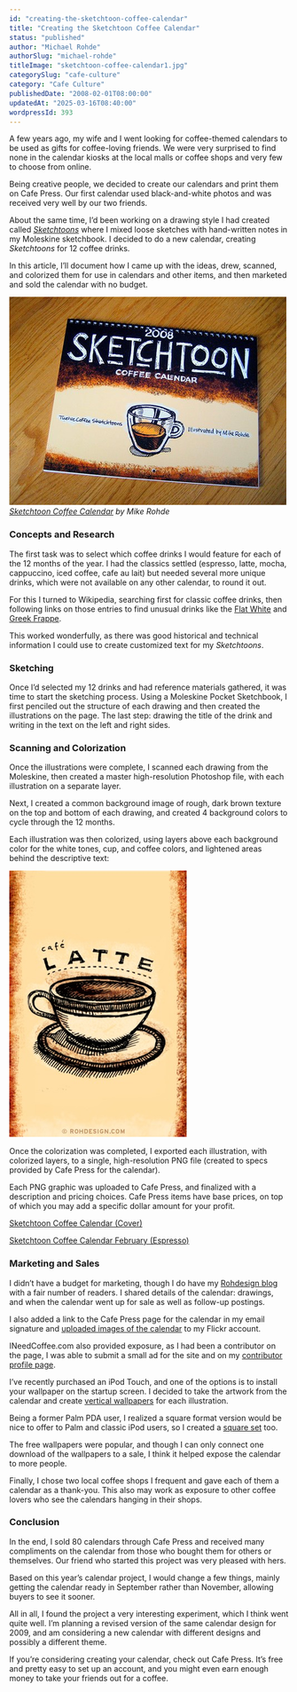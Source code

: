 ```yaml
---
id: "creating-the-sketchtoon-coffee-calendar"
title: "Creating the Sketchtoon Coffee Calendar"
status: "published"
author: "Michael Rohde"
authorSlug: "michael-rohde"
titleImage: "sketchtoon-coffee-calendar1.jpg"
categorySlug: "cafe-culture"
category: "Cafe Culture"
publishedDate: "2008-02-01T08:00:00"
updatedAt: "2025-03-16T08:40:00"
wordpressId: 393
---
```


A few years ago, my wife and I went looking for coffee-themed calendars to be used as gifts for coffee-loving friends. We were very surprised to find none in the calendar kiosks at the local malls or coffee shops and very few to choose from online.

Being creative people, we decided to create our calendars and print them on Cafe Press. Our first calendar used black-and-white photos and was received very well by our two friends.

About the same time, I’d been working on a drawing style I had created called [*Sketchtoons*](http://www.flickr.com/photos/rohdesign/sets/737758/) where I mixed loose sketches with hand-written notes in my Moleskine sketchbook. I decided to do a new calendar, creating *Sketchtoons* for 12 coffee drinks.

In this article, I’ll document how I came up with the ideas, drew, scanned, and colorized them for use in calendars and other items, and then marketed and sold the calendar with no budget.

![sketchtoon coffee calendar](sketchtoon-coffee-calendar1.jpg)  
*[Sketchtoon Coffee Calendar](http://www.flickr.com/photos/rohdesign/2111160077/in/set-72157600161864325/) by Mike Rohde*

### Concepts and Research

The first task was to select which coffee drinks I would feature for each of the 12 months of the year. I had the classics settled (espresso, latte, mocha, cappuccino, iced coffee, cafe au lait) but needed several more unique drinks, which were not available on any other calendar, to round it out.

For this I turned to Wikipedia, searching first for classic coffee drinks, then following links on those entries to find unusual drinks like the [Flat White](https://en.wikipedia.org/wiki/Flat_white) and [Greek Frappe](https://en.wikipedia.org/wiki/Frapp%C3%A9_coffee).

This worked wonderfully, as there was good historical and technical information I could use to create customized text for my *Sketchtoons*.

### Sketching

Once I’d selected my 12 drinks and had reference materials gathered, it was time to start the sketching process. Using a Moleskine Pocket Sketchbook, I first penciled out the structure of each drawing and then created the illustrations on the page. The last step: drawing the title of the drink and writing in the text on the left and right sides.

### Scanning and Colorization

Once the illustrations were complete, I scanned each drawing from the Moleskine, then created a master high-resolution Photoshop file, with each illustration on a separate layer.

Next, I created a common background image of rough, dark brown texture on the top and bottom of each drawing, and created 4 background colors to cycle through the 12 months.

Each illustration was then colorized, using layers above each background color for the white tones, cup, and coffee colors, and lightened areas behind the descriptive text:

![latte - sketch - rohde](latte.jpg)

Once the colorization was completed, I exported each illustration, with colorized layers, to a single, high-resolution PNG file (created to specs provided by Cafe Press for the calendar).

Each PNG graphic was uploaded to Cafe Press, and finalized with a description and pricing choices. Cafe Press items have base prices, on top of which you may add a specific dollar amount for your profit.

[Sketchtoon Coffee Calendar (Cover)](http://www.flickr.com/photos/rohdesign/2111160077/)

[Sketchtoon Coffee Calendar February (Espresso)](http://www.flickr.com/photos/rohdesign/2111161013/)

### Marketing and Sales

I didn’t have a budget for marketing, though I do have my [Rohdesign blog](https://rohdesign.com/) with a fair number of readers. I shared details of the calendar: drawings, and when the calendar went up for sale as well as follow-up postings.

I also added a link to the Cafe Press page for the calendar in my email signature and [uploaded images of the calendar](http://www.flickr.com/photos/rohdesign/sets/72157600161864325/) to my Flickr account.

INeedCoffee.com also provided exposure, as I had been a contributor on the page, I was able to submit a small ad for the site and on my [contributor profile page](/by/michael-rohde/).

I’ve recently purchased an iPod Touch, and one of the options is to install your wallpaper on the startup screen. I decided to take the artwork from the calendar and create [vertical wallpapers](http://www.flickr.com/photos/rohdesign/sets/72157603305471752/) for each illustration.

Being a former Palm PDA user, I realized a square format version would be nice to offer to Palm and classic iPod users, so I created a [square set](http://www.flickr.com/photos/rohdesign/sets/72157603340996811/) too.

The free wallpapers were popular, and though I can only connect one download of the wallpapers to a sale, I think it helped expose the calendar to more people.

Finally, I chose two local coffee shops I frequent and gave each of them a calendar as a thank-you. This also may work as exposure to other coffee lovers who see the calendars hanging in their shops.

### Conclusion

In the end, I sold 80 calendars through Cafe Press and received many compliments on the calendar from those who bought them for others or themselves. Our friend who started this project was very pleased with hers.

Based on this year’s calendar project, I would change a few things, mainly getting the calendar ready in September rather than November, allowing buyers to see it sooner.

All in all, I found the project a very interesting experiment, which I think went quite well. I’m planning a revised version of the same calendar design for 2009, and am considering a new calendar with different designs and possibly a different theme.

If you’re considering creating your calendar, check out Cafe Press. It’s free and pretty easy to set up an account, and you might even earn enough money to take your friends out for a coffee.
